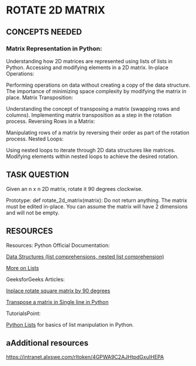 # ROTATE 2D MATRIX

## CONCEPTS NEEDED

### Matrix Representation in Python:

Understanding how 2D matrices are represented using lists of lists in Python.
Accessing and modifying elements in a 2D matrix.
In-place Operations:

Performing operations on data without creating a copy of the data structure.
The importance of minimizing space complexity by modifying the matrix in place.
Matrix Transposition:

Understanding the concept of transposing a matrix (swapping rows and columns).
Implementing matrix transposition as a step in the rotation process.
Reversing Rows in a Matrix:

Manipulating rows of a matrix by reversing their order as part of the rotation process.
Nested Loops:

Using nested loops to iterate through 2D data structures like matrices.
Modifying elements within nested loops to achieve the desired rotation.

## TASK QUESTION
Given an n x n 2D matrix, rotate it 90 degrees clockwise.

Prototype: def rotate_2d_matrix(matrix):
Do not return anything. The matrix must be edited in-place.
You can assume the matrix will have 2 dimensions and will not be empty.

## RESOURCES

Resources:
Python Official Documentation:

[Data Structures (list comprehensions, nested list comprehension)](https://intranet.alxswe.com/rltoken/eZc_ELGxUgkuc4kkE_fd7Q)

[More on Lists](https://intranet.alxswe.com/rltoken/0ORj179giGhGe8jpcxBkXg)

GeeksforGeeks Articles:

[Inplace rotate square matrix by 90 degrees](https://intranet.alxswe.com/rltoken/9T8w4mtiIIRDtfLSmEmrLA)

[Transpose a matrix in Single line in Python](https://intranet.alxswe.com/rltoken/JdIFvtej2hMW-Wd9ABHMOA)

TutorialsPoint:

[Python Lists](https://intranet.alxswe.com/rltoken/rFmzUTpaLGqDXjGA6D9eYw) for basics of list manipulation in Python.

## aAdditional resources

https://intranet.alxswe.com/rltoken/4GPWA9C2AJHtpdGxuIHEPA